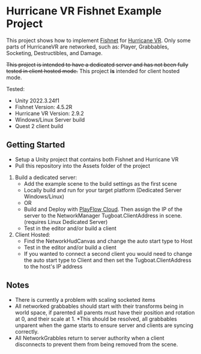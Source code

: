 # Hurricane VR Fishnet Example Project
This project shows how to implement [Fishnet](https://assetstore.unity.com/packages/tools/network/fish-net-networking-evolved-207815) for [Hurricane VR](https://assetstore.unity.com/packages/tools/physics/hurricane-vr-physics-interaction-toolkit-177300). Only some parts of HurricaneVR are networked, such as: Player, Grabbables, Socketing, Destructibles, and Damage.

~~This project is intended to have a dedicated server and has not been fully tested in client hosted mode.~~
This project **is** intended for client hosted mode.

Tested:
- Unity 2022.3.24f1
- Fishnet Version: 4.5.2R
- Hurricane VR Version: 2.9.2
- Windows/Linux Server build
- Quest 2 client build

## Getting Started
- Setup a Unity project that contains both Fishnet and Hurricane VR
- Pull this repository into the Assets folder of the project

1. Build a dedicated server:
    - Add the example scene to the build settings as the first scene
	- Locally build and run for your target platform (Dedicated Server Windows/Linux)
	- OR
	- Build and Deploy with [PlayFlow Cloud](https://assetstore.unity.com/packages/tools/network/playflow-cloud-206903). Then assign the IP of the server to the NetworkManager Tugboat.ClientAddress in scene. (requires Linux Dedicated Server)
    - Test in the editor and/or build a client
2. Client Hosted:
    - Find the NetworkHudCanvas and change the auto start type to Host
    - Test in the editor and/or build a client
    - If you wanted to connect a second client you would need to change the auto start type to Client and then set the Tugboat.ClientAddress to the host's IP address


## Notes
- There is currently a problem with scaling socketed items
- All networked grabbables should start with their transforms being in world space, if parented all parents must have their position and rotation at 0, and their scale at 1. 
*This should be resolved, all grabbables unparent when the game starts to ensure server and clients are syncing correctly.
- All NetworkGrabbles return to server authority when a client disconnects to prevent them from being removed from the scene.
